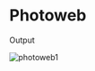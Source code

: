 # Photoweb

Output


![photoweb1](https://user-images.githubusercontent.com/114070689/204476910-5f624416-a4b3-4b60-b72c-6d07d3829762.png)
